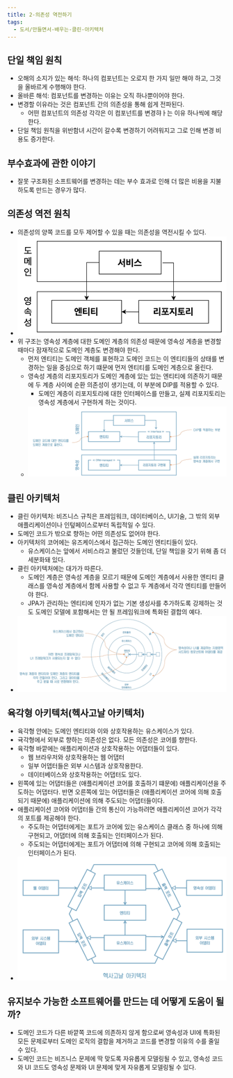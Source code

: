 ```yaml
---
title: 2-의존성 역전하기
tags:
  - 도서/만들면서-배우는-클린-아키텍처
---
```

## 단일 책임 원칙

- 오해의 소지가 있는 해석: 하나의 컴포넌트는 오로지 한 가지 일만 해야 하고, 그것을 올바르게 수행해야 한다.
- 올바른 해석: 컴포넌트를 변경하는 이유는 오직 하나뿐이어야 한다.
- 변경할 이유라는 것은 컴포넌트 간의 의존성을 통해 쉽게 전파된다.
	- 어떤 컴포넌트의 의존성 각각은 이 컴포넌트를 변경햐ㅏ는 이유 하나씩에 해당한다.
- 단일 책임 원칙을 위반함녀 시간이 갈수록 변경하기 어려워지고 그로 인해 변경 비용도 증가한다.

## 부수효과에 관한 이야기

- 잘못 구조화된 소프트웨어를 변경하는 데는 부수 효과로 인해 더 많은 비용을 지불하도록 만드는 경우가 많다.

## 의존성 역전 원칙

- 의존성의 양쪽 코드를 모두 제어할 수 있을 때는 의존성을 역전시킬 수 있다.
- ![](assets/Pasted%20image%2020241022232149.png)
- 위 구조는 영속성 계층에 대한 도메인 계층의 의존성 때문에 영속성 계층을 변경할 때마다 잠재적으로 도메인 계층도 변경해야 한다.
	- 먼저 엔티티는 도메인 객체를 표현하고 도메인 코드는 이 엔티티들의 상태를 변경하는 일을 중심으로 하기 떄문에 먼저 엔티티를 도메인 계층으로 올린다.
	- 영속성 계층의 리포지토리가 도메인 계층에 있는 있는 엔티티에 의존하기 때문에 두 계층 사이에 순환 의존성이 생기는데, 이 부분에 DIP를 적용할 수 있다.
		- 도메인 계층이 리포지토리에 대한 인터페이스를 만들고, 실제 리포지토리는 영속성 계층에서 구현하게 하는 것이다.
	- ![](assets/Pasted%20image%2020241029215824.png)

## 클린 아키텍처

- 클린 아키텍처: 비즈니스 규칙은 프레임워크, 데이터베이스, UI기술, 그 밖의 외부 애플리케이션이나 인텊페이스로부터 독립적일 수 있다.
- 도메인 코드가 밖으로 향하는 어떤 의존성도 없어야 한다.
- 아키텍처의 코어에는 유즈케이스에서 접근하는 도메인 엔티티들이 있다.
	- 유스케이스는 앞에서 서비스라고 불렀던 것들인데, 단일 책임을 갖기 위해 좀 더 세분화돼 있다.
- 클린 아키텍처에는 대가가 따른다.
	- 도메인 계층은 영속성 계층을 모르기 때문에 도메인 계층에서 사용한 엔티티 클래스를 영속성 계층에서 함께 사용할 수 없고 두 계층에서 각각 엔티티를 만들어야 한다.
	- JPA가 관리하는 엔티티에 인자가 없는 기본 생성사를 추가하도록 강제하는 것도 도메인 모델에 포함해서는 안 될 프레임워크에 특화된 결합의 예다.
- ![](assets/Pasted%20image%2020241029221007.png)

## 육각형 아키텍처(헥사고날 아키텍처)

- 육각형 안에는 도메인 엔티티와 이와 상호작용하는 유스케이스가 있다.
- 귝각형에서 외부로 향하는 의존성은 없다. 모든 의존성은 코어를 향한다.
- 육각형 바깥에는 애플리케이션과 상호작용하는 어댑터들이 있다.
	- 웹 브라우저와 상호작용하는 웹 어댑터
	- 일부 어뎁터들은 외부 시스템과 상호작용한다.
	- 데이터베이스와 상호작용하는 어댑터도 있다.
- 왼쪽에 있는 어댑터들은 (애플리케이션 코어를 호출하기 떄문에) 애플리케이션을 주도하는 어댑터다. 반면 오른쪽에 있는 어댑터들은 (애플리케이션 코어에 의해 호출되기 때문에) 애플리케이션에 의해 주도되는 어댑터들이다.
- 애플리케이션 코어와 어댑터들 간의 통신이 가능하려면 애플리케이션 코어가 각각의 포트를 제공해야 한다.
	- 주도하는 어댑터에게는 포트가 코어에 있는 유스케이스 클래스 중 하나에 의해 구현되고, 어댑터에 의해 호출되는 인터페이스가 된다.
	- 주도되는 어댑터에게는 포트가 어댑터에 의해 구현되고 코어에 의해 호출되는 인터페이스가 된다.
- ![](assets/Pasted%20image%2020241029222436.png)

## 유지보수 가능한 소프트웨어를 만드는 데 어떻게 도움이 될까?

- 도메인 코드가 다른 바깥쪽 코드에 의존하지 않게 함으로써 영속성과 UI에 특화된 모든 문제로부터 도메인 로직의 결합을 제거하고 코드를 변경할 이유의 수를 줄일 수 있다.
- 도메인 코드는 비즈니스 문제에 딱 맞도록 자유롭게 모델링될 수 있고, 영속성 코드와 UI 코드도 영속성 문제와 UI 문제에 맞게 자유롭게 모델링될 수 있다.
